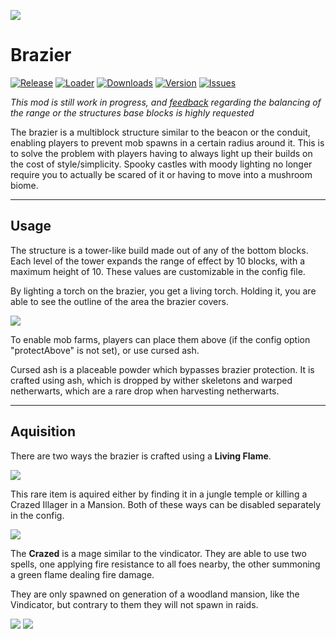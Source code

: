 [ISSUES]: https://github.com/PssbleTrngle/Brazier/issues
[PROJECT]: https://www.curseforge.com/minecraft/mc-mods/brazier
[DOWNLOAD]: https://www.curseforge.com/minecraft/mc-mods/brazier/files
[FORGE]: https://www.curseforge.com/linkout?remoteUrl=https%253a%252f%252ffiles.minecraftforge.net%252f

![](https://cloud.somethingcatchy.net/s/PAAcwsoT8FrkPRf/preview)

# Brazier
[![Release](https://img.shields.io/github/v/release/PssbleTrngle/Brazier?label=Version&sort=semver)][DOWNLOAD]
[![Loader](https://img.shields.io/badge/built%20with-forge-red.svg?logo=conda-forge)][FORGE]
[![Downloads](http://cf.way2muchnoise.eu/full_brazier_downloads.svg)][PROJECT]
[![Version](http://cf.way2muchnoise.eu/versions/brazier.svg)][DOWNLOAD]
[![Issues](https://img.shields.io/github/issues/PssbleTrngle/brazier?label=Issues)][ISSUES]

*This mod is still work in progress, and [feedback][ISSUES] regarding the balancing of the range or the structures base blocks is highly requested*

The brazier is a multiblock structure similar to the beacon or the conduit, enabling players to prevent mob spawns in a certain radius around it.
This is to solve the problem with players having to always light up their builds on the cost of style/simplicity. 
Spooky castles with moody lighting no longer require you to actually be scared of it or having to move into a mushroom biome.

---

## Usage

The structure is a tower-like build made out of any of the bottom blocks. Each level of the tower expands the range of effect by 10 blocks, with a maximum height of 10.
These values are customizable in the config file.

By lighting a torch on the brazier, you get a living torch. Holding it, you are able to see the outline of the area the brazier covers.

![](https://media.forgecdn.net/attachments/308/532/base_blocks.png)

To enable mob farms, players can place them above (if the config option "protectAbove" is not set), or use cursed ash.

Cursed ash is a placeable powder which bypasses brazier protection. It is crafted using ash, which is dropped by wither skeletons and warped netherwarts, which are a rare drop when harvesting netherwarts.

---

## Aquisition
There are two ways the brazier is crafted using a **Living Flame**.

![](https://media.forgecdn.net/attachments/308/533/crafting.png)

This rare item is aquired either by finding it in a jungle temple or killing a Crazed Illager in a Mansion.
Both of these ways can be disabled separately in the config.

![](https://media.forgecdn.net/attachments/308/536/loot.png)

The **Crazed** is a mage similar to the vindicator. They are able to use two spells, one applying fire resistance to all foes nearby, the other summoning a green flame dealing fire damage.

They are only spawned on generation of a woodland mansion, like the Vindicator, but contrary to them they will not spawn in raids.

![](https://media.forgecdn.net/attachments/308/535/crazed_standing.png)
![](https://media.forgecdn.net/attachments/308/534/crazed_casting.png)